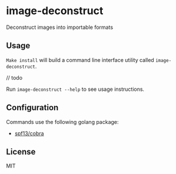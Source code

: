 # image-deconstruct

Deconstruct images into importable formats

## Usage

`Make install` will build a command line interface utility called `image-deconstruct`.

// todo

Run `image-deconstruct --help` to see usage instructions.

## Configuration

Commands use the following golang package:

- [spf13/cobra](https://github.com/spf13/cobra)

## License

MIT